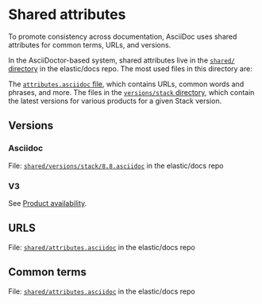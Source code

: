 # Shared attributes

To promote consistency across documentation, AsciiDoc uses shared attributes for common terms, URLs, and versions.

In the AsciiDoctor-based system, shared attributes live in the [`shared/` directory](https://github.com/elastic/docs/blob/master/shared) in the elastic/docs repo. The most used files in this directory are:

The [`attributes.asciidoc` file](https://github.com/elastic/docs/blob/master/shared/attributes.asciidoc), which contains URLs, common words and phrases, and more.
The files in the [`versions/stack` directory](https://github.com/elastic/docs/tree/master/shared/versions/stack), which contain the latest versions for various products for a given Stack version.

## Versions

### Asciidoc

File: [`shared/versions/stack/8.8.asciidoc`](https://github.com/elastic/docs/blob/master/shared/versions/stack/8.8.asciidoc) in the elastic/docs repo

### V3

See [Product availability](../../syntax/applies.md).


## URLS

File: [`shared/attributes.asciidoc`](https://github.com/elastic/docs/blob/master/shared/attributes.asciidoc) in the elastic/docs repo

## Common terms

File: [`shared/attributes.asciidoc`](https://github.com/elastic/docs/blob/master/shared/attributes.asciidoc) in the elastic/docs repo